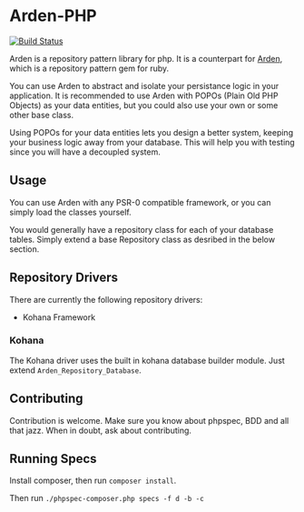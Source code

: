 # Arden-PHP

[![Build Status](https://secure.travis-ci.org/zombor/Arden-PHP.png)](http://travis-ci.org/zombor/Arden-PHP)

Arden is a repository pattern library for php. It is a counterpart for [Arden](https://github.com/zombor/arden), which is a repository pattern gem for ruby.

You can use Arden to abstract and isolate your persistance logic in your application. It is recommended to use Arden with POPOs (Plain Old PHP Objects) as your data entities, but you could also use your own or some other base class.

Using POPOs for your data entities lets you design a better system, keeping your business logic away from your database. This will help you with testing since you will have a decoupled system.

## Usage

You can use Arden with any PSR-0 compatible framework, or you can simply load the classes yourself.

You would generally have a repository class for each of your database tables. Simply extend a base Repository class as desribed in the below section.

## Repository Drivers

There are currently the following repository drivers:

 - Kohana Framework

### Kohana

The Kohana driver uses the built in kohana database builder module. Just extend `Arden_Repository_Database`.

## Contributing

Contribution is welcome. Make sure you know about phpspec, BDD and all that jazz. When in doubt, ask about contributing.

## Running Specs

Install composer, then run `composer install`.

Then run `./phpspec-composer.php specs -f d -b -c`
